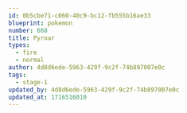 ```yaml
---
id: 0b5cbe71-c060-40c9-bc12-fb555b16ae33
blueprint: pokemon
number: 668
title: Pyroar
types:
  - fire
  - normal
author: 4d8d6ede-5963-429f-9c2f-74b897007e0c
tags:
  - stage-1
updated_by: 4d8d6ede-5963-429f-9c2f-74b897007e0c
updated_at: 1716516010
---
```

